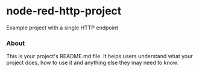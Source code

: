 node-red-http-project
=====================

Example project with a single HTTP endpoint

### About

This is your project's README.md file. It helps users understand what your
project does, how to use it and anything else they may need to know.